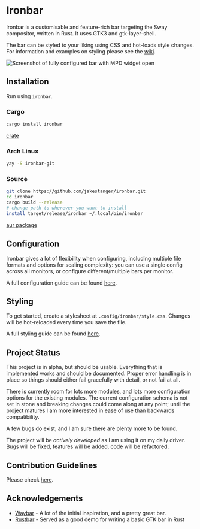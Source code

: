 # Ironbar

Ironbar is a customisable and feature-rich bar targeting the Sway compositor, written in Rust. 
It uses GTK3 and gtk-layer-shell.

The bar can be styled to your liking using CSS and hot-loads style changes. 
For information and examples on styling please see the [wiki](https://github.com/JakeStanger/ironbar/wiki).

![Screenshot of fully configured bar with MPD widget open](https://user-images.githubusercontent.com/5057870/184539623-92d56a44-a659-49a9-91f9-5cdc453e5dfb.png)

## Installation

Run using `ironbar`.

### Cargo

```sh
cargo install ironbar
```

[crate](https://crates.io/crates/ironbar)

### Arch Linux

```sh
yay -S ironbar-git
```

### Source

```sh
git clone https://github.com/jakestanger/ironbar.git
cd ironbar
cargo build --release
# change path to wherever you want to install
install target/release/ironbar ~/.local/bin/ironbar
```

[aur package](https://aur.archlinux.org/packages/ironbar-git)

## Configuration

Ironbar gives a lot of flexibility when configuring, including multiple file formats 
and options for scaling complexity: you can use a single config across all monitors, 
or configure different/multiple bars per monitor. 

A full configuration guide can be found [here](https://github.com/JakeStanger/ironbar/wiki/configuration-guide).

## Styling

To get started, create a stylesheet at `.config/ironbar/style.css`. Changes will be hot-reloaded every time you save the file.

A full styling guide can be found [here](https://github.com/JakeStanger/ironbar/wiki/styling-guide).

## Project Status

This project is in alpha, but should be usable. 
Everything that is implemented works and should be documented. 
Proper error handling is in place so things should either fail gracefully with detail, or not fail at all.

There is currently room for lots more modules, and lots more configuration options for the existing modules.
The current configuration schema is not set in stone and breaking changes could come along at any point;
until the project matures I am more interested in ease of use than backwards compatibility.

A few bugs do exist, and I am sure there are plenty more to be found. 

The project will be *actively developed* as I am using it on my daily driver.
Bugs will be fixed, features will be added, code will be refactored.

## Contribution Guidelines

Please check [here](https://github.com/JakeStanger/ironbar/blob/master/CONTRIBUTING.md).

## Acknowledgements

- [Waybar](https://github.com/Alexays/Waybar) - A lot of the initial inspiration, and a pretty great bar.
- [Rustbar](https://github.com/zeroeightysix/rustbar) - Served as a good demo for writing a basic GTK bar in Rust
